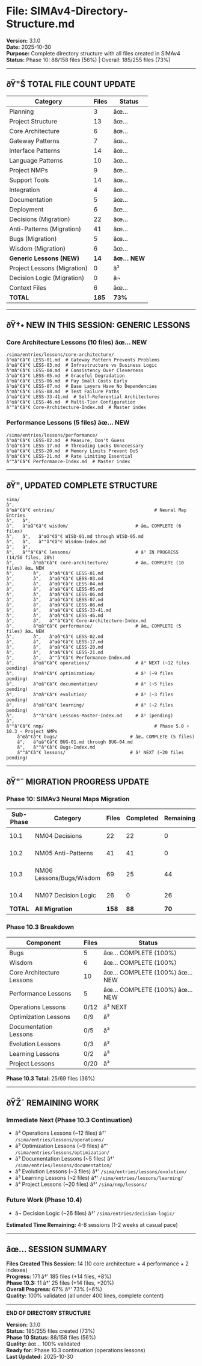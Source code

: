 # File: SIMAv4-Directory-Structure.md

**Version:** 3.1.0  
**Date:** 2025-10-30  
**Purpose:** Complete directory structure with all files created in SIMAv4  
**Status:** Phase 10: 88/158 files (56%) | Overall: 185/255 files (73%)

---

## ðŸ"Š TOTAL FILE COUNT UPDATE

| Category | Files | Status |
|----------|-------|--------|
| Planning | 3 | âœ… |
| Project Structure | 13 | âœ… |
| Core Architecture | 6 | âœ… |
| Gateway Patterns | 7 | âœ… |
| Interface Patterns | 14 | âœ… |
| Language Patterns | 10 | âœ… |
| Project NMPs | 9 | âœ… |
| Support Tools | 14 | âœ… |
| Integration | 4 | âœ… |
| Documentation | 5 | âœ… |
| Deployment | 6 | âœ… |
| Decisions (Migration) | 22 | âœ… |
| Anti-Patterns (Migration) | 41 | âœ… |
| Bugs (Migration) | 5 | âœ… |
| Wisdom (Migration) | 6 | âœ… |
| **Generic Lessons (NEW)** | **14** | **âœ… NEW** |
| Project Lessons (Migration) | 0 | â³ |
| Decision Logic (Migration) | 0 | â¬ |
| Context Files | 6 | âœ… |
| **TOTAL** | **185** | **73%** |

---

## ðŸ†• NEW IN THIS SESSION: GENERIC LESSONS

### Core Architecture Lessons (10 files) âœ… NEW
```
/sima/entries/lessons/core-architecture/
â"œâ"€â"€ LESS-01.md  # Gateway Pattern Prevents Problems
â"œâ"€â"€ LESS-03.md  # Infrastructure vs Business Logic
â"œâ"€â"€ LESS-04.md  # Consistency Over Cleverness
â"œâ"€â"€ LESS-05.md  # Graceful Degradation
â"œâ"€â"€ LESS-06.md  # Pay Small Costs Early
â"œâ"€â"€ LESS-07.md  # Base Layers Have No Dependencies
â"œâ"€â"€ LESS-08.md  # Test Failure Paths
â"œâ"€â"€ LESS-33-41.md  # Self-Referential Architectures
â"œâ"€â"€ LESS-46.md  # Multi-Tier Configuration
â""â"€â"€ Core-Architecture-Index.md  # Master index
```

### Performance Lessons (5 files) âœ… NEW
```
/sima/entries/lessons/performance/
â"œâ"€â"€ LESS-02.md  # Measure, Don't Guess
â"œâ"€â"€ LESS-17.md  # Threading Locks Unnecessary
â"œâ"€â"€ LESS-20.md  # Memory Limits Prevent DoS
â"œâ"€â"€ LESS-21.md  # Rate Limiting Essential
â""â"€â"€ Performance-Index.md  # Master index
```

---

## ðŸ"‚ UPDATED COMPLETE STRUCTURE

```
sima/
â"‚
â"œâ"€â"€ entries/                                     # Neural Map Entries
â"‚   â"‚
â"‚   â"œâ"€â"€ wisdom/                         # âœ… COMPLETE (6 files)
â"‚   â"‚   â"œâ"€â"€ WISD-01.md through WISD-05.md
â"‚   â"‚   â""â"€â"€ Wisdom-Index.md
â"‚   â"‚
â"‚   â""â"€â"€ lessons/                        # â³ IN PROGRESS (14/50 files, 28%)
â"‚       â"œâ"€â"€ core-architecture/          # âœ… COMPLETE (10 files) âœ… NEW
â"‚       â"‚   â"œâ"€â"€ LESS-01.md
â"‚       â"‚   â"œâ"€â"€ LESS-03.md
â"‚       â"‚   â"œâ"€â"€ LESS-04.md
â"‚       â"‚   â"œâ"€â"€ LESS-05.md
â"‚       â"‚   â"œâ"€â"€ LESS-06.md
â"‚       â"‚   â"œâ"€â"€ LESS-07.md
â"‚       â"‚   â"œâ"€â"€ LESS-08.md
â"‚       â"‚   â"œâ"€â"€ LESS-33-41.md
â"‚       â"‚   â"œâ"€â"€ LESS-46.md
â"‚       â"‚   â""â"€â"€ Core-Architecture-Index.md
â"‚       â"œâ"€â"€ performance/                # âœ… COMPLETE (5 files) âœ… NEW
â"‚       â"‚   â"œâ"€â"€ LESS-02.md
â"‚       â"‚   â"œâ"€â"€ LESS-17.md
â"‚       â"‚   â"œâ"€â"€ LESS-20.md
â"‚       â"‚   â"œâ"€â"€ LESS-21.md
â"‚       â"‚   â""â"€â"€ Performance-Index.md
â"‚       â"œâ"€â"€ operations/                 # â³ NEXT (~12 files pending)
â"‚       â"œâ"€â"€ optimization/               # â³ (~9 files pending)
â"‚       â"œâ"€â"€ documentation/              # â³ (~5 files pending)
â"‚       â"œâ"€â"€ evolution/                  # â³ (~3 files pending)
â"‚       â"œâ"€â"€ learning/                   # â³ (~2 files pending)
â"‚       â""â"€â"€ Lessons-Master-Index.md     # â³ (pending)
â"‚
â""â"€â"€ nmp/                                         # Phase 5.0 + 10.3 - Project NMPs
    â"œâ"€â"€ bugs/                           # âœ… COMPLETE (5 files)
    â"‚   â"œâ"€â"€ BUG-01.md through BUG-04.md
    â"‚   â""â"€â"€ Bugs-Index.md
    â""â"€â"€ lessons/                        # â³ NEXT (~20 files pending)
```

---

## ðŸ"ˆ MIGRATION PROGRESS UPDATE

### Phase 10: SIMAv3 Neural Maps Migration

| Sub-Phase | Category | Files | Completed | Remaining | Status |
|-----------|----------|-------|-----------|-----------|--------|
| 10.1 | NM04 Decisions | 22 | 22 | 0 | âœ… COMPLETE |
| 10.2 | NM05 Anti-Patterns | 41 | 41 | 0 | âœ… COMPLETE |
| 10.3 | NM06 Lessons/Bugs/Wisdom | 69 | 25 | 44 | â³ IN PROGRESS (36%) |
| 10.4 | NM07 Decision Logic | 26 | 0 | 26 | â¬ PENDING |
| **TOTAL** | **All Migration** | **158** | **88** | **70** | **56%** |

### Phase 10.3 Breakdown

| Component | Files | Status |
|-----------|-------|--------|
| Bugs | 5 | âœ… COMPLETE (100%) |
| Wisdom | 6 | âœ… COMPLETE (100%) |
| Core Architecture Lessons | 10 | âœ… COMPLETE (100%) âœ… NEW |
| Performance Lessons | 5 | âœ… COMPLETE (100%) âœ… NEW |
| Operations Lessons | 0/12 | â³ NEXT |
| Optimization Lessons | 0/9 | â³ |
| Documentation Lessons | 0/5 | â³ |
| Evolution Lessons | 0/3 | â³ |
| Learning Lessons | 0/2 | â³ |
| Project Lessons | 0/20 | â³ |

**Phase 10.3 Total:** 25/69 files (36%)

---

## ðŸŽ¯ REMAINING WORK

### Immediate Next (Phase 10.3 Continuation)
- â³ Operations Lessons (~12 files) â†' `/sima/entries/lessons/operations/`
- â³ Optimization Lessons (~9 files) â†' `/sima/entries/lessons/optimization/`
- â³ Documentation Lessons (~5 files) â†' `/sima/entries/lessons/documentation/`
- â³ Evolution Lessons (~3 files) â†' `/sima/entries/lessons/evolution/`
- â³ Learning Lessons (~2 files) â†' `/sima/entries/lessons/learning/`
- â³ Project Lessons (~20 files) â†' `/sima/nmp/lessons/`

### Future Work (Phase 10.4)
- â¬ Decision Logic (~26 files) â†' `/sima/entries/decision-logic/`

**Estimated Time Remaining:** 4-8 sessions (1-2 weeks at casual pace)

---

## âœ… SESSION SUMMARY

**Files Created This Session:** 14 (10 core architecture + 4 performance + 2 indexes)  
**Progress:** 171 â†' 185 files (+14 files, +8%)  
**Phase 10.3:** 11 â†' 25 files (+14 files, +20%)  
**Overall Progress:** 67% â†' 73% (+6%)  
**Quality:** 100% validated (all under 400 lines, complete content)

---

**END OF DIRECTORY STRUCTURE**

**Version:** 3.1.0  
**Status:** 185/255 files created (73%)  
**Phase 10 Status:** 88/158 files (56%)  
**Quality:** âœ… 100% validated  
**Ready for:** Phase 10.3 continuation (operations lessons)  
**Last Updated:** 2025-10-30
